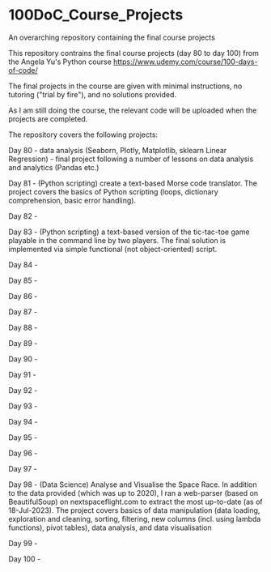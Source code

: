 # 100DoC_Course_Projects
An overarching repository containing the final course projects

This repository contrains the final course projects (day 80 to day 100) from the Angela Yu's Python course https://www.udemy.com/course/100-days-of-code/

The final projects in the course are given with minimal instructions, no tutoring ("trial by fire"), and no solutions provided.

As I am still doing the course, the relevant code will be uploaded when the projects are completed.

The repository covers the following projects:

Day 80 - data analysis (Seaborn, Plotly, Matplotlib, sklearn Linear Regression) - final project following a number of lessons on data analysis and analytics (Pandas etc.)

Day 81 - (Python scripting) create a text-based Morse code translator. The project covers the basics of Python scripting (loops, dictionary comprehension, basic error handling).

Day 82 - 

Day 83 - (Python scripting) a text-based version of the tic-tac-toe game playable in the command line by two players. The final solution is implemented via simple functional (not object-oriented) script.

Day 84 - 

Day 85 - 

Day 86 - 

Day 87 - 

Day 88 - 

Day 89 - 

Day 90 - 

Day 91 - 

Day 92 - 

Day 93 - 

Day 94 - 

Day 95 - 

Day 96 - 

Day 97 - 

Day 98 - (Data Science) Analyse and Visualise the Space Race. In addition to the data provided (which was up to 2020), I ran a web-parser (based on BeautifulSoup) on nextspaceflight.com to extract the most up-to-date (as of 18-Jul-2023). The project covers basics of data manipulation (data loading, exploration and cleaning, sorting, filtering, new columns (incl. using lambda functions), pivot tables), data analysis, and data visualisation 

Day 99 - 

Day 100 - 
